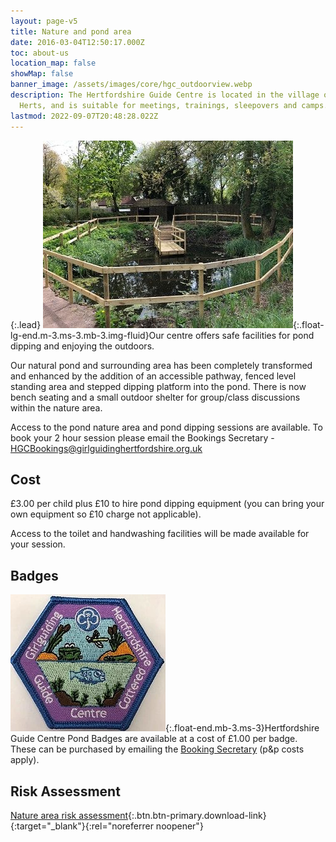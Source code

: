 ```yaml
---
layout: page-v5
title: Nature and pond area
date: 2016-03-04T12:50:17.000Z
toc: about-us
location_map: false
showMap: false
banner_image: /assets/images/core/hgc_outdoorview.webp
description: The Hertfordshire Guide Centre is located in the village of Cottered in North
  Herts, and is suitable for meetings, trainings, sleepovers and camps.
lastmod: 2022-09-07T20:48:28.022Z
---
```

{:.lead}
![The pond](/assets/images/core/hgc-pond.jpg){:.float-lg-end.m-3.ms-3.mb-3.img-fluid}Our centre offers safe facilities for pond dipping and enjoying the outdoors.

Our natural pond and surrounding area has been completely transformed and enhanced by the addition of an accessible pathway, fenced level standing area and stepped dipping platform into the pond.  There is now bench seating and a small outdoor shelter for group/class discussions within the nature area.

​Access to the pond nature area and pond dipping sessions are available.  To book your 2 hour session please email the Bookings Secretary - <HGCBookings@girlguidinghertfordshire.org.uk>

## Cost

​£3.00 per child plus £10 to hire pond dipping equipment (you can bring your own equipment so £10 charge not applicable).

Access to the toilet and handwashing facilities will be made available for your session.

## Badges

![Pond badge](/assets/images/2023/03/hgc-pond-badge.webp){:.float-end.mb-3.ms-3}Hertfordshire Guide Centre Pond Badges are available at a cost of £1.00 per badge. These can be purchased by emailing the [Booking Secretary](mailto:HGCBookings@girlguidinghertfordshire.org.uk) (p&p costs apply).

## Risk Assessment

[Nature area risk assessment](/assets/docs/2023/risk_assess_hgc_nature_area.doc){:.btn.btn-primary.download-link}{:target="_blank"}{:rel="noreferrer noopener"}
